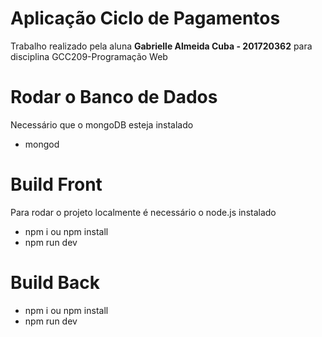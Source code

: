 # Aplicação Ciclo de Pagamentos 
Trabalho realizado pela aluna **Gabrielle Almeida Cuba - 201720362** para disciplina GCC209-Programação Web

# Rodar o Banco de Dados

Necessário que o mongoDB esteja instalado 

- mongod

# Build Front

Para rodar o projeto localmente é necessário o node.js instalado

- npm i ou npm install
- npm run dev

# Build Back

- npm i ou npm install
- npm run dev

